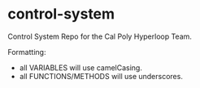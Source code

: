 # control-system
Control System Repo for the Cal Poly Hyperloop Team.

Formatting:
- all VARIABLES will use camelCasing.
- all FUNCTIONS/METHODS will use underscores.

